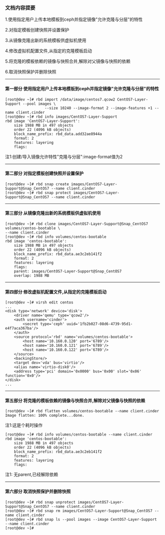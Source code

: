 ### 文档内容提要 ###
1.使用指定用户上传本地模板到ceph并指定镜像"允许克隆与分层"的特性

2.对指定模板创建快照并设置保护

3.从镜像克隆出新的系统模板供虚拟机使用

4.修改虚拟机配置文件,从指定的克隆模板启动

5.将克隆的模板依赖的镜像与快照合并,解除对父镜像与快照的依赖

6.取消快照保护并删除快照

_ _ _

#### 第一部分 使用指定用户上传本地模板到ceph并指定镜像"允许克隆与分层"的特性 ####
```
[root@dev ~]# rbd import /data/image/centos7.qcow2 CentOS7-Layer-Support --pool images \
                  --size 10240 --image-format 2 --image-features +1 --name client.cinder
[root@dev ~]# rbd info images/CentOS7-Layer-Support 
rbd image 'CentOS7-Layer-Support':
	size 1988 MB in 497 objects
	order 22 (4096 kB objects)
	block_name_prefix: rbd_data.add32ae8944a
	format: 2
	features: layering
	flags:
```

注1:创建/导入镜像允许特性"克隆与分层":image-format值为2

_ _ _

#### 第二部分 对指定模板创建快照并设置保护 ####
```
[root@dev ~]# rbd snap create images/CentOS7-Layer-Support@Snap_CentOS7 --name client.cinder
[root@dev ~]# rbd snap protect images/CentOS7-Layer-Support@Snap_CentOS7 --name client.cinder
```

_ _ _

#### 第三部分 从镜像克隆出新的系统模板供虚拟机使用 ####
```
[root@dev ~]# rbd clone images/CentOS7-Layer-Support@Snap_CentOS7 volumes/centos-bootable \
--name client.cinder
[root@dev ~]# rbd info volumes/centos-bootable
rbd image 'centos-bootable':
	size 1988 MB in 497 objects
	order 22 (4096 kB objects)
	block_name_prefix: rbd_data.ae3c2eb141f2
	format: 2
	features: layering
	flags: 
	parent: images/CentOS7-Layer-Support@Snap_CentOS7
	overlap: 1988 MB
```
_ _ _

#### 第四部分 修改虚拟机配置文件,从指定的克隆模板启动 ####
```
[root@dev ~]# virsh edit centos
...
<disk type='network' device='disk'>
	<driver name='qemu' type='qcow2'/>
	<auth username='cinder'>
		<secret type='ceph' uuid='1fb2b027-08d6-4739-95d1-e4f7aca367ba'/>
	</auth>
	<source protocol='rbd' name='volumes/centos-bootable'>
		<host name='10.160.0.120' port='6789'/>
		<host name='10.160.0.121' port='6789'/>
		<host name='10.160.0.122' port='6789'/>
	</source>
	<backingStore/>
	<target dev='vda' bus='virtio'/>
	<alias name='virtio-disk0'/>
	<address type='pci' domain='0x0000' bus='0x00' slot='0x06' function='0x0'/>
</disk>
...
```
_ _ _

#### 第五部分 将克隆的模板依赖的镜像与快照合并,解除对父镜像与快照的依赖 ####
```
[root@dev ~]# rbd flatten volumes/centos-bootable --name client.cinder
Image flatten: 100% complete...done.
```

注1:这是个耗时操作

```
[root@dev ~]# rbd info volumes/centos-bootable --name client.cinder
rbd image 'centos-bootable':
	size 1988 MB in 497 objects
	order 22 (4096 kB objects)
	block_name_prefix: rbd_data.ae3c2eb141f2
	format: 2
	features: layering
	flags:
```

注1: 无parent,已经解除依赖

_ _ _

#### 第六部分 取消快照保护并删除快照 ####
```
[root@dev ~]# rbd snap unprotect images/CentOS7-Layer-Support@Snap_CentOS7 --name client.cinder
[root@dev ~]# rbd snap rm images/CentOS7-Layer-Support@Snap_CentOS7 --name client.cinder
[root@dev ~]# rbd snap ls --pool images --image CentOS7-Layer-Support --name client.cinder
[root@dev ~]#
```
